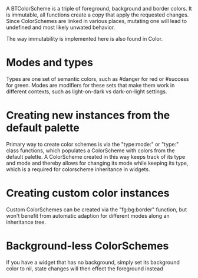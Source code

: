 A BTColorScheme is a triple of foreground, background and border colors. It is immutable, all functions create a copy that apply the requested changes. Since ColorSchemes are linked in various places, mutating one will lead to undefined and most likely unwated behavior.

The way immutability is implemented here is also found in Color.

# Modes and types
Types are one set of semantic colors, such as #danger for red or #success for green. Modes are modifiers for these sets that make them work in different contexts, such as light-on-dark vs dark-on-light settings.

# Creating new instances from the default palette
Primary way to create color schemes is via the "type:mode:" or "type:" class functions, which populates a ColorScheme with colors from the default palette. A ColorScheme created in this way keeps track of its type and mode and thereby allows for changing its mode while keeping its type, which is a required for colorscheme inheritance in widgets.

# Creating custom color instances
Custom ColorSchemes can be created via the "fg:bg:border" function, but won't benefit from automatic adaption for different modes along an inheritance tree.

# Background-less ColorSchemes
If you have a widget that has no background, simply set its background color to nil, state changes will then effect the foreground instead